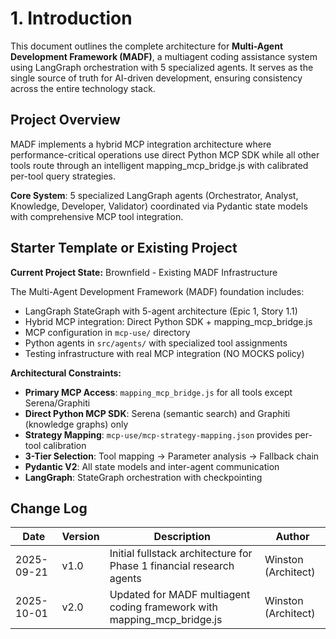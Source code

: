 # 1. Introduction

This document outlines the complete architecture for **Multi-Agent Development Framework (MADF)**, a multiagent coding assistance system using LangGraph orchestration with 5 specialized agents. It serves as the single source of truth for AI-driven development, ensuring consistency across the entire technology stack.

## Project Overview

MADF implements a hybrid MCP integration architecture where performance-critical operations use direct Python MCP SDK while all other tools route through an intelligent mapping_mcp_bridge.js with calibrated per-tool query strategies.

**Core System**: 5 specialized LangGraph agents (Orchestrator, Analyst, Knowledge, Developer, Validator) coordinated via Pydantic state models with comprehensive MCP tool integration.

## Starter Template or Existing Project

**Current Project State:** Brownfield - Existing MADF Infrastructure

The Multi-Agent Development Framework (MADF) foundation includes:
- LangGraph StateGraph with 5-agent architecture (Epic 1, Story 1.1)
- Hybrid MCP integration: Direct Python SDK + mapping_mcp_bridge.js
- MCP configuration in `mcp-use/` directory
- Python agents in `src/agents/` with specialized tool assignments
- Testing infrastructure with real MCP integration (NO MOCKS policy)

**Architectural Constraints:**
- **Primary MCP Access**: `mapping_mcp_bridge.js` for all tools except Serena/Graphiti
- **Direct Python MCP SDK**: Serena (semantic search) and Graphiti (knowledge graphs) only
- **Strategy Mapping**: `mcp-use/mcp-strategy-mapping.json` provides per-tool calibration
- **3-Tier Selection**: Tool mapping → Parameter analysis → Fallback chain
- **Pydantic V2**: All state models and inter-agent communication
- **LangGraph**: StateGraph orchestration with checkpointing

## Change Log

| Date | Version | Description | Author |
|------|---------|-------------|---------|
| 2025-09-21 | v1.0 | Initial fullstack architecture for Phase 1 financial research agents | Winston (Architect) |
| 2025-10-01 | v2.0 | Updated for MADF multiagent coding framework with mapping_mcp_bridge.js | Winston (Architect) |
